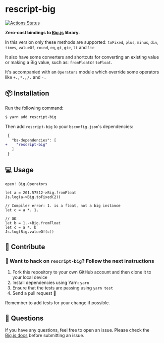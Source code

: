 # rescript-big

[![Actions Status](https://github.com/winoteam/rescript-big/workflows/rescript-big/badge.svg)](https://github.com/winoteam/rescript-big/actions)

**Zero-cost bindings to [Big.js](https://github.com/MikeMcl/big.js/) library.**

In this version only these methods are supported: `toFixed`, `plus`, `minus`, `div`, `times`, `valueOf`, `round`, `eq`, `gt`, `gte`, `lt` and `lte`

It also have some converters and shortcuts for converting an existing value or making a Big value, such as: `fromFloat`or `toFloat`.

It's accompanied with an `Operators` module which override some operators like `+.`, `*.`, `/.` and `-.`

## 📦 Installation

Run the following command:

```bash
$ yarn add rescript-big
```

Then add `rescript-big` to your `bsconfig.json`'s dependencies:

```diff
 {
   "bs-dependencies": [
+    "rescript-big"
   ]
 }
```

## 💻 Usage

```rescript
open! Big.Operators

let a = 201.57512->Big.fromFloat
Js.log(a->Big.toFixed(2))

// Compiler error: 1. is a float, not a big instance
let c = a *. 1.

// OK
let b = 1.->Big.fromFloat
let c = a *. b
Js.log(Big.valueOf(c))
```

## 🕺 Contribute

### 🚀 Want to hack on `rescript-big`? Follow the next instructions

1. Fork this repository to your own GitHub account and then clone it to your local device
2. Install dependencies using Yarn: `yarn`
3. Ensure that the tests are passing using `yarn test`
4. Send a pull request 🙌

Remember to add tests for your change if possible.

## 👋 Questions

If you have any questions, feel free to open an issue. Please check the [Big.js docs](https://github.com/MikeMcl/big.js/) before submitting an issue.
